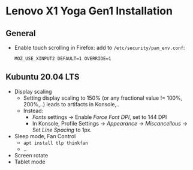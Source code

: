Lenovo X1 Yoga Gen1 Installation
================================

General
-------
- Enable touch scrolling in Firefox: add to `/etc/security/pam_env.conf`:
  ```
  MOZ_USE_XINPUT2 DEFAULT=1 OVERRIDE=1
  ```

Kubuntu 20.04 LTS
-----------------

- Display scaling
  - Setting display scaling to 150% (or any fractional value != 100%, 200%,..) leads to artifacts in Konsole,..
  - Instead:
    - *Fonts* settings -> Enable *Force Font DPI*, set to 144 DPI
    - In Konsole, Profile Settings -> *Appearance* -> *Miscancellous* -> Set *Line Spacing* to 1px.
- Sleep mode, Fan Control
  - `apt install tlp thinkfan`
  - ..
- Screen rotate
- Tablet mode

